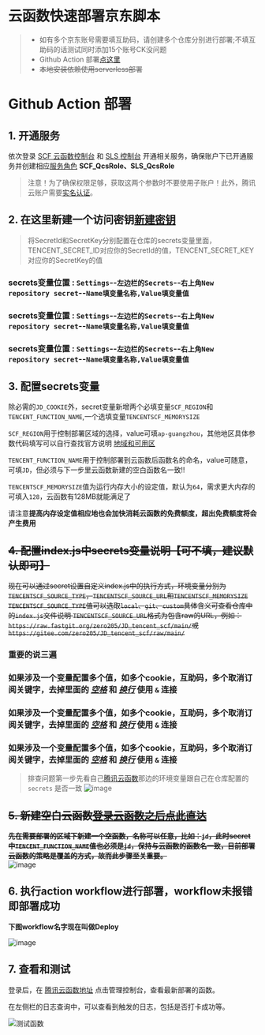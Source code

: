 
# 云函数快速部署京东脚本
> - 如有多个京东账号需要填互助码，请创建多个仓库分别进行部署;不填互助码的话测试同时添加15个账号CK没问题
> - Github Action 部署[点这里](tencentscf.md#github-action-部署)
> - ~~本地安装依赖使用serverless部署~~

# Github Action 部署
## 1. 开通服务

依次登录 [SCF 云函数控制台](https://console.cloud.tencent.com/scf) 和 [SLS 控制台](https://console.cloud.tencent.com/sls) 开通相关服务，确保账户下已开通服务并创建相应[服务角色](https://console.cloud.tencent.com/cam/role) **SCF_QcsRole、SLS_QcsRole**

> 注意！为了确保权限足够，获取这两个参数时不要使用子账户！此外，腾讯云账户需要[实名认证](https://console.cloud.tencent.com/developer/auth)。

## 2. 在这里新建一个访问密钥[新建密钥](https://console.cloud.tencent.com/cam/capi)
> 将SecretId和SecretKey分别配置在仓库的secrets变量里面， TENCENT_SECRET_ID对应你的SecretId的值，TENCENT_SECRET_KEY对应你的SecretKey的值

### secrets变量位置 : `Settings`--`左边栏的Secrets`--`右上角New repository secret`--`Name填变量名称,Value填变量值`  
### secrets变量位置 : `Settings`--`左边栏的Secrets`--`右上角New repository secret`--`Name填变量名称,Value填变量值`  
### secrets变量位置 : `Settings`--`左边栏的Secrets`--`右上角New repository secret`--`Name填变量名称,Value填变量值`  

## 3. 配置secrets变量
  
除必需的`JD_COOKIE`外，secret变量新增两个必填变量`SCF_REGION`和`TENCENT_FUNCTION_NAME`,一个选填变量`TENCENTSCF_MEMORYSIZE`  

`SCF_REGION`用于控制部署区域的选择，value可填`ap-guangzhou`，其他地区具体参数代码填写可以自行查找官方说明 [地域和可用区](https://cloud.tencent.com/document/product/213/6091)  

`TENCENT_FUNCTION_NAME`用于控制部署到云函数后函数名的命名，value可随意，可填`JD`，但必须与下一步里云函数新建的空白函数名一致!!  

`TENCENTSCF_MEMORYSIZE`值为运行内存大小的设定值，默认为`64`，需求更大内存的可填入`128`，云函数有128MB就能满足了  

请注意**提高内存设定值相应地也会加快消耗云函数的免费额度，超出免费额度将会产生费用**

## ~~4. 配置index.js中secrets变量说明【可不填，建议默认即可】~~
~~现在可以通过secret设置自定义index.js中的执行方式，环境变量分别为`TENCENTSCF_SOURCE_TYPE`，`TENCENTSCF_SOURCE_URL`和`TENCENTSCF_MEMORYSIZE`<br>
`TENCENTSCF_SOURCE_TYPE`值可以选取`local`、`git`、`custom`具体含义可查看仓库中的`index.js`文件说明
`TENCENTSCF_SOURCE_URL`格式为包含raw的URL，例如：`https://raw.fastgit.org/zero205/JD_tencent_scf/main/`或`https://gitee.com/zero205/JD_tencent_scf/raw/main/`~~


### __重要的说三遍__   
### 如果涉及一个变量配置多个值，如多个cookie，互助码，多个取消订阅关键字，去掉里面的 *__[空格]()__* 和 __*[换行]()*__ 使用 `&` 连接   
### 如果涉及一个变量配置多个值，如多个cookie，互助码，多个取消订阅关键字，去掉里面的 *__[空格]()__* 和 __*[换行]()*__ 使用 `&` 连接   
### 如果涉及一个变量配置多个值，如多个cookie，互助码，多个取消订阅关键字，去掉里面的 *__[空格]()__* 和 __*[换行]()*__ 使用 `&` 连接   


> 排查问题第一步先看自己[腾讯云函数](https://console.cloud.tencent.com/scf/list-detail?rid=5&ns=default&id=jd)那边的环境变量跟自己在仓库配置的 `secrets` 是否一致
![image](https://user-images.githubusercontent.com/6993269/99937191-06617680-2da0-11eb-99ea-033f2c655683.png)

## ~~5. 新建空白云函数[登录云函数之后点此直达](https://console.cloud.tencent.com/scf/list-create?rid=1&ns=default&functionName=jd&createType=empty)~~

**~~先在需要部署的区域下新建一个空函数，名称可以任意，比如：`jd`，此时secret中`TENCENT_FUNCTION_NAME`值也必须是`jd`，保持与云函数的函数名一致，目前部署云函数的策略是覆盖的方式，故而此步骤至关重要。~~**  
![image](https://user-images.githubusercontent.com/26343559/113259916-40b7c300-9300-11eb-8771-87f8bfd76707.jpg)


## 6. 执行action workflow进行部署，workflow未报错即部署成功
**下图workflow名字现在叫做Deploy**

![image](https://user-images.githubusercontent.com/6993269/99513289-6a152980-29c5-11eb-9266-3f56ba13d3b2.png)
## 7. 查看和测试
登录后，在 [腾讯云函数地址](https://console.cloud.tencent.com/scf/index) 点击管理控制台，查看最新部署的函数。

在左侧栏的日志查询中，可以查看到触发的日志，包括是否打卡成功等。

![测试函数](https://user-images.githubusercontent.com/6993269/99628053-5a9eea80-2a70-11eb-906f-f1d5ea2bfa3a.png)
